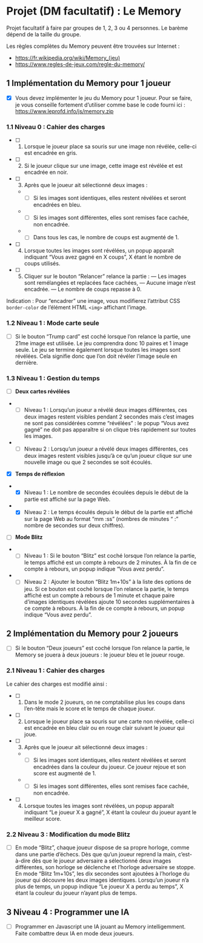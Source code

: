 # Projet (DM facultatif) : Le Memory

Projet facultatif à faire par groupes de 1, 2, 3 ou 4 personnes. Le barème dépend de la taille du groupe.

Les règles complètes du Memory peuvent être trouvées sur Internet : 
 - https://fr.wikipedia.org/wiki/Memory_(jeu)
 - https://www.regles-de-jeux.com/regle-du-memory/

## 1 Implémentation du Memory pour 1 joueur

- [x] Vous devez implémenter le jeu du Memory pour 1 joueur. 
Pour se faire, je vous conseille fortement d’utiliser comme base le code fourni ici : https://www.leprofd.info/js/memory.zip

###  1.1 Niveau 0 : Cahier des charges
- [ ] 1. Lorsque le joueur place sa souris sur une image non révélée, celle-ci est encadrée en gris.
- [ ] 2. Si le joueur clique sur une image, cette image est révélée et est encadrée en noir.
- [ ] 3. Après que le joueur ait sélectionné deux images :
	- - [ ] Si les images sont identiques, elles restent révélées et seront encadrées en bleu.
	- - [ ] Si les images sont différentes, elles sont remises face cachée, non encadrée.
	- - [ ] Dans tous les cas, le nombre de coups est augmenté de 1.
- [ ] 4. Lorsque toutes les images sont révélées, un popup apparaît indiquant “Vous avez gagné en X coups”, X étant le nombre de coups utilisés.
- [ ] 5. Cliquer sur le bouton “Relancer” relance la partie : — Les images sont remélangées et replacées face cachées, — Aucune image n’est encadrée. — Le nombre de coups repasse à 0.

Indication : Pour “encadrer” une image, vous modifierez l’attribut CSS `border-color` de l’élément HTML `<img>` affichant l’image.

### 1.2 Niveau 1 : Mode carte seule

- [ ] Si le bouton “Trump card” est coché lorsque l’on relance la partie, une 21me image est utilisée. Le jeu comprendra donc 10 paires et 1 image seule. Le jeu se termine également lorsque toutes les images sont révélées. Cela signifie donc que l’on doit révéler l’image seule en dernière.

### 1.3 Niveau 1 : Gestion du temps

- [ ] **Deux cartes révélées**
- - [ ] Niveau 1 : Lorsqu’un joueur a révélé deux images différentes, ces deux images restent visibles pendant 2 secondes mais c’est images ne sont pas considérées comme “révélées” : le popup “Vous avez gagné” ne doit pas apparaître si on clique très rapidement sur toutes les images.
- - [ ] Niveau 2 : Lorsqu’un joueur a révélé deux images différentes, ces deux images restent visibles jusqu’à ce qu’un joueur clique sur une nouvelle image ou que 2 secondes se soit écoulés.

- [x] **Temps de réflexion**
- - [x] Niveau 1 : Le nombre de secondes écoulées depuis le début de la partie est affiché sur la page Web.
- - [x] Niveau 2 : Le temps écoulés depuis le début de la partie est affiché sur la page Web au format “mm :ss” (nombres de minutes “ :” nombre de secondes sur deux chiffres).

- [ ] **Mode Blitz**
- - [ ] Niveau 1 : Si le bouton “Blitz” est coché lorsque l’on relance la partie, le temps affiché est un compte à rebours de 2 minutes. À la fin de ce compte à rebours, un popup indique “Vous avez perdu”.
- - [ ] Niveau 2 : Ajouter le bouton “Blitz 1m+10s” à la liste des options de jeu. Si ce bouton est coché lorsque l’on relance la partie, le temps affiché est un compte à rebours de 1 minute et chaque paire d’images identiques révélées ajoute 10 secondes supplémentaires à ce compte à rebours. À la fin de ce compte à rebours, un popup indique “Vous avez perdu”.

## 2 Implémentation du Memory pour 2 joueurs

- [ ] Si le bouton “Deux joueurs” est coché lorsque l’on relance la partie, le Memory se jouera à deux joueurs : le joueur bleu et le joueur rouge.

### 2.1 Niveau 1 : Cahier des charges

Le cahier des charges est modifié ainsi : 
- [ ] 1. Dans le mode 2 joueurs, on ne comptabilise plus les coups dans l’en-tête mais le score et le temps de chaque joueur. 
- [ ] 2. Lorsque le joueur place sa souris sur une carte non révélée, celle-ci est encadrée en bleu clair ou en rouge clair suivant le joueur qui joue. 
- [ ] 3. Après que le joueur ait sélectionné deux images : 
	- - [ ] Si les images sont identiques, elles restent révélées et seront encadrées dans la couleur du joueur. Ce joueur rejoue et son score est augmenté de 1.
	- - [ ] Si les images sont différentes, elles sont remises face cachée, non encadrée. 
- [ ] 4. Lorsque toutes les images sont révélées, un popup apparaît indiquant “Le joueur X a gagné”, X étant la couleur du joueur ayant le meilleur score.

### 2.2 Niveau 3 : Modification du mode Blitz

- [ ] En mode “Blitz”, chaque joueur dispose de sa propre horloge, comme dans une partie d’échecs. Dès que qu’un joueur reprend la main, c’est-à-dire dès que le joueur adversaire a sélectionné deux images différentes, son horloge se déclenche et l’horloge adversaire se stoppe.
En mode “Blitz 1m+10s”, les dix secondes sont ajoutées à l’horloge du joueur qui découvre les deux images identiques.
Lorsqu’un joueur n’a plus de temps, un popup indique “Le joueur X a perdu au temps”, X étant la couleur du joueur n’ayant plus de temps.

## 3 Niveau 4 : Programmer une IA

- [ ] Programmer en Javascript une IA jouant au Memory intelligemment. Faite combattre deux IA en mode deux joueurs.
